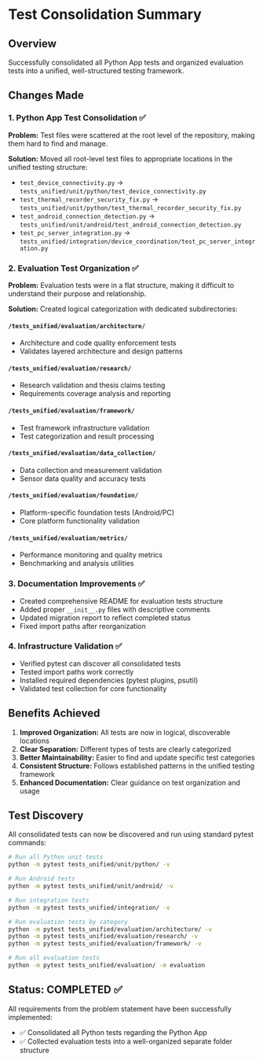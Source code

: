 # Test Consolidation Summary

## Overview
Successfully consolidated all Python App tests and organized evaluation tests into a unified, well-structured testing framework.

## Changes Made

### 1. Python App Test Consolidation ✅
**Problem:** Test files were scattered at the root level of the repository, making them hard to find and manage.

**Solution:** Moved all root-level test files to appropriate locations in the unified testing structure:

- `test_device_connectivity.py` → `tests_unified/unit/python/test_device_connectivity.py`
- `test_thermal_recorder_security_fix.py` → `tests_unified/unit/python/test_thermal_recorder_security_fix.py`
- `test_android_connection_detection.py` → `tests_unified/unit/android/test_android_connection_detection.py`
- `test_pc_server_integration.py` → `tests_unified/integration/device_coordination/test_pc_server_integration.py`

### 2. Evaluation Test Organization ✅
**Problem:** Evaluation tests were in a flat structure, making it difficult to understand their purpose and relationship.

**Solution:** Created logical categorization with dedicated subdirectories:

#### `/tests_unified/evaluation/architecture/`
- Architecture and code quality enforcement tests
- Validates layered architecture and design patterns

#### `/tests_unified/evaluation/research/`  
- Research validation and thesis claims testing
- Requirements coverage analysis and reporting

#### `/tests_unified/evaluation/framework/`
- Test framework infrastructure validation
- Test categorization and result processing

#### `/tests_unified/evaluation/data_collection/`
- Data collection and measurement validation
- Sensor data quality and accuracy tests

#### `/tests_unified/evaluation/foundation/`
- Platform-specific foundation tests (Android/PC)
- Core platform functionality validation

#### `/tests_unified/evaluation/metrics/`
- Performance monitoring and quality metrics
- Benchmarking and analysis utilities

### 3. Documentation Improvements ✅
- Created comprehensive README for evaluation tests structure
- Added proper `__init__.py` files with descriptive comments
- Updated migration report to reflect completed status
- Fixed import paths after reorganization

### 4. Infrastructure Validation ✅
- Verified pytest can discover all consolidated tests
- Tested import paths work correctly
- Installed required dependencies (pytest plugins, psutil)
- Validated test collection for core functionality

## Benefits Achieved

1. **Improved Organization:** All tests are now in logical, discoverable locations
2. **Clear Separation:** Different types of tests are clearly categorized
3. **Better Maintainability:** Easier to find and update specific test categories
4. **Consistent Structure:** Follows established patterns in the unified testing framework
5. **Enhanced Documentation:** Clear guidance on test organization and usage

## Test Discovery

All consolidated tests can now be discovered and run using standard pytest commands:

```bash
# Run all Python unit tests
python -m pytest tests_unified/unit/python/ -v

# Run Android tests  
python -m pytest tests_unified/unit/android/ -v

# Run integration tests
python -m pytest tests_unified/integration/ -v

# Run evaluation tests by category
python -m pytest tests_unified/evaluation/architecture/ -v
python -m pytest tests_unified/evaluation/research/ -v
python -m pytest tests_unified/evaluation/framework/ -v

# Run all evaluation tests
python -m pytest tests_unified/evaluation/ -m evaluation
```

## Status: COMPLETED ✅

All requirements from the problem statement have been successfully implemented:
- ✅ Consolidated all Python tests regarding the Python App
- ✅ Collected evaluation tests into a well-organized separate folder structure